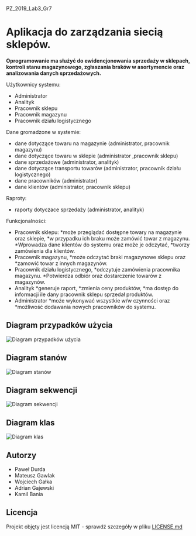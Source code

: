PZ_2019_Lab3_Gr7

# Aplikacja do zarządzania siecią sklepów.

**Oprogramowanie ma służyć do ewidencjonowania sprzedaży w sklepach, kontroli stanu magazynowego, zgłaszania braków w asortymencie oraz analizowania danych sprzedażowych.**

Użytkownicy systemu:
  * Administrator
  * Analityk
  * Pracownik sklepu
  * Pracownik magazynu
  * Pracownik działu logistycznego

Dane gromadzone w systemie:
  * dane dotyczące towaru na magazynie (administrator, pracownik magazynu)
  * dane dotyczące towaru w sklepie (administrator ,pracownik sklepu)
  * dane sprzedażowe (administrator, analityk)
  * dane dotyczące transportu towarów (administrator, pracownik działu logistycznego)
  * dane pracowników (administrator)
  * dane klientów (administrator, pracownik sklepu)

Raproty:
  * raporty dotyczace sprzedaży (administrator, analityk)
  
Funkcjonalności:
* Pracownik sklepu:
    *może przeglądać dostępne towary na magazynie oraz sklepie, 
    *w przypadku ich braku może zamówić towar z magazynu. 
    *Wprowadza dane klientów do systemu oraz może je odczytać, 
    *tworzy zamówienia dla klientów.
* Pracownik magazynu, 
    *może odczytać braki magazynowe sklepu oraz 
    *zamowić towar z innych magazynów.
* Pracownik działu logistycznego, 
  *odczytuje zamówienia pracownika magazynu. 
    *Potwierdza odbiór oraz dostarczenie towarów z magazynów.
* Analityk 
    *generuje raport, 
    *zmienia ceny produktów, 
    *ma dostęp do informacji ile dany pracownik sklepu sprzedał produktów.
* Administrator 
    *może wykonywać wszystkie w/w czynności oraz 
    *możliwość dodawania nowych pracowników do systemu.
    
## Diagram przypadków użycia
![Diagram przypadków użycia](https://github.com/mjochab/PZ_2019_Lab3_Gr7/blob/master/diagramy/usecase%20diagram1.png)
## Diagram stanów
![Diagram stanów](https://github.com/mjochab/PZ_2019_Lab3_Gr7/blob/master/diagramy/state%20diagram.png)
## Diagram sekwencji
![Diagram sekwencji](https://github.com/mjochab/PZ_2019_Lab3_Gr7/blob/master/diagramy/sequence%20diagram.png)
## Diagram klas  
![Diagram klas](https://github.com/mjochab/PZ_2019_Lab3_Gr7/blob/master/diagramy/class%20diagram.png)



  
## Autorzy
* Paweł Durda
* Mateusz Gawlak
* Wojciech Gałka
* Adrian Gajewski
* Kamil Bania

## Licencja

Projekt objęty jest licencją MIT - sprawdź szczegóły w pliku [LICENSE.md](google.pl)
